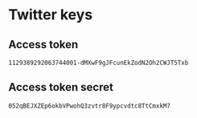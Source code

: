 # Twitter keys

## Access token

```
1129389292063744001-dMXwF9gJFcunEkZodN2Oh2CWJT5Txb
```

## Access token secret

```
052qBEJXZEp6okbVPwohQ3zvtr8F9ypcvdtc8TtCmxkM7
```
